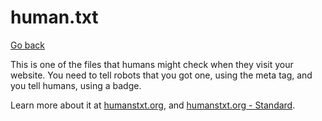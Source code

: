 # human.txt

[Go back](../index.md#security)

This is one of the files that humans might check when they visit your website. You need to tell robots that you got one, using the meta tag, and you tell humans, using a badge.

Learn more about it at [humanstxt.org](https://humanstxt.org/),
and [humanstxt.org - Standard](https://humanstxt.org/Standard.html).